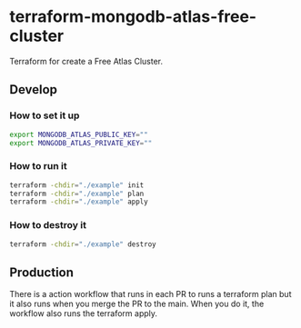 # terraform-mongodb-atlas-free-cluster
Terraform for create a Free Atlas Cluster.

## Develop
### How to set it up 
```sh
export MONGODB_ATLAS_PUBLIC_KEY=""
export MONGODB_ATLAS_PRIVATE_KEY=""
```

### How to run it
```sh
terraform -chdir="./example" init
terraform -chdir="./example" plan
terraform -chdir="./example" apply
```

### How to destroy it
```sh
terraform -chdir="./example" destroy
```

## Production
There is a action workflow that runs in each PR to runs a terraform plan but it also runs when you merge the PR to the main. When you do it, the workflow also runs the terraform apply.